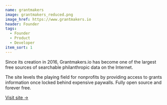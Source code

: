 ```yaml
---
name: grantmakers
image: grantmakers_reduced.png
image_href: https://www.grantmakers.io
header: Founder
tags:
  - Founder
  - Product
  - Developer
item_sort: 1
---
```

Since its creation in 2016, Grantmakers.io has become one of the largest free sources of searchable philanthropic data on the Internet.

The site levels the playing field for nonprofits by providing access to grants information once locked behind expensive paywalls. Fully open source and forever free.
 
[Visit site →](https://www.grantmakers.io/)
